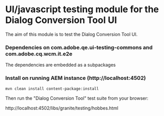 # UI/javascript testing module for the Dialog Conversion Tool UI

The aim of this module is to test the Dialog Conversion Tool UI.

### Dependencies on com.adobe.qe.ui-testing-commons and com.adobe.cq.wcm.it.e2e

The dependencies are embedded as a subpackages

### Install on running AEM instance (http://localhost:4502)

`mvn clean install content-package:install`

Then run the "Dialog Conversion Tool" test suite from your browser:

http://localhost:4502/libs/granite/testing/hobbes.html